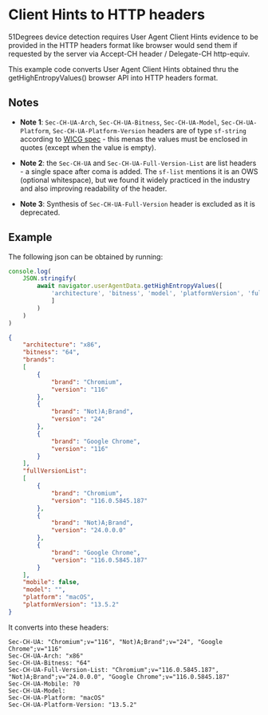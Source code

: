 # Client Hints to HTTP headers

51Degrees device detection requires User Agent Client Hints evidence to be provided 
in the HTTP headers format like browser would send them if requested by the server 
via Accept-CH header / Delegate-CH http-equiv.

This example code converts User Agent Client Hints obtained thru the 
getHighEntropyValues() browser API into HTTP headers format.


## Notes

- **Note 1**: `Sec-CH-UA-Arch`, `Sec-CH-UA-Bitness`, `Sec-CH-UA-Model`, `Sec-CH-UA-Platform`, `Sec-CH-UA-Platform-Version` headers
are of type `sf-string` according to [WICG spec](https://wicg.github.io/ua-client-hints/#sec-ch-ua-arch) - this menas the values
must be enclosed in quotes (except when the value is empty).

- **Note 2**: the `Sec-CH-UA` and `Sec-CH-UA-Full-Version-List` are list headers - a single space after coma is added. The `sf-list` 
mentions it is an OWS (optional whitespace), but we found it widely practiced in the industry and also improving readability of the header.

- **Note 3**: Synthesis of `Sec-CH-UA-Full-Version` header is excluded as it is deprecated.

## Example

The following json can be obtained by running:
```js
console.log(
	JSON.stringify(
		await navigator.userAgentData.getHighEntropyValues([
			'architecture', 'bitness', 'model', 'platformVersion', 'fullVersionList'
			]
		)
	)
)
```

```json
{
    "architecture": "x86",
    "bitness": "64",
    "brands":
    [
        {
            "brand": "Chromium",
            "version": "116"
        },
        {
            "brand": "Not)A;Brand",
            "version": "24"
        },
        {
            "brand": "Google Chrome",
            "version": "116"
        }
    ],
    "fullVersionList":
    [
        {
            "brand": "Chromium",
            "version": "116.0.5845.187"
        },
        {
            "brand": "Not)A;Brand",
            "version": "24.0.0.0"
        },
        {
            "brand": "Google Chrome",
            "version": "116.0.5845.187"
        }
    ],
    "mobile": false,
    "model": "",
    "platform": "macOS",
    "platformVersion": "13.5.2"
}
```

It converts into these headers:

```http
Sec-CH-UA: "Chromium";v="116", "Not)A;Brand";v="24", "Google Chrome";v="116"
Sec-CH-UA-Arch: "x86"
Sec-CH-UA-Bitness: "64"
Sec-CH-UA-Full-Version-List: "Chromium";v="116.0.5845.187", "Not)A;Brand";v="24.0.0.0", "Google Chrome";v="116.0.5845.187"
Sec-CH-UA-Mobile: ?0
Sec-CH-UA-Model: 
Sec-CH-UA-Platform: "macOS"
Sec-CH-UA-Platform-Version: "13.5.2"
```

